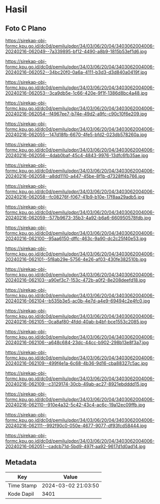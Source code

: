 # Hasil

## Foto C Plano

https://sirekap-obj-formc.kpu.go.id/dc0d/pemilu/pdpr/34/03/06/20/04/3403062004006-20240216-062049--7a339895-bf12-4490-a8b9-1815b53ef1d6.jpg

https://sirekap-obj-formc.kpu.go.id/dc0d/pemilu/pdpr/34/03/06/20/04/3403062004006-20240216-062052--34bc20f0-0a6a-4111-b3d3-d3d840a0419f.jpg

https://sirekap-obj-formc.kpu.go.id/dc0d/pemilu/pdpr/34/03/06/20/04/3403062004006-20240216-062053--3ca9db5e-1c66-420e-9f1f-1386d8bc4a48.jpg

https://sirekap-obj-formc.kpu.go.id/dc0d/pemilu/pdpr/34/03/06/20/04/3403062004006-20240216-062054--f4967ee7-b74e-49d2-a9fc-c90c10f6e209.jpg

https://sirekap-obj-formc.kpu.go.id/dc0d/pemilu/pdpr/34/03/06/20/04/3403062004006-20240216-062055--147d18fb-6670-4fe5-bfd2-023db578260a.jpg

https://sirekap-obj-formc.kpu.go.id/dc0d/pemilu/pdpr/34/03/06/20/04/3403062004006-20240216-062056--4dab0baf-45c4-4843-9976-13dfc6fb35ae.jpg

https://sirekap-obj-formc.kpu.go.id/dc0d/pemilu/pdpr/34/03/06/20/04/3403062004006-20240216-062058--a8dd1110-a447-45be-8f1b-d7328ff4b766.jpg

https://sirekap-obj-formc.kpu.go.id/dc0d/pemilu/pdpr/34/03/06/20/04/3403062004006-20240216-062058--fc08276f-f067-41b9-b10e-17f8aa29adb5.jpg

https://sirekap-obj-formc.kpu.go.id/dc0d/pemilu/pdpr/34/03/06/20/04/3403062004006-20240216-062059--577b9673-35b3-4a92-b6a6-660950578fdb.jpg

https://sirekap-obj-formc.kpu.go.id/dc0d/pemilu/pdpr/34/03/06/20/04/3403062004006-20240216-062100--95aa6150-dffc-463c-9a90-dc2c25f40e53.jpg

https://sirekap-obj-formc.kpu.go.id/dc0d/pemilu/pdpr/34/03/06/20/04/3403062004006-20240216-062101--5f8ab29e-5756-4e26-af03-430fe382510b.jpg

https://sirekap-obj-formc.kpu.go.id/dc0d/pemilu/pdpr/34/03/06/20/04/3403062004006-20240216-062103--a90ef3c7-153c-472b-a0f2-8e208deefd18.jpg

https://sirekap-obj-formc.kpu.go.id/dc0d/pemilu/pdpr/34/03/06/20/04/3403062004006-20240216-062104--b535b3e5-ac0b-4e7d-a4e9-69494c2e4fc0.jpg

https://sirekap-obj-formc.kpu.go.id/dc0d/pemilu/pdpr/34/03/06/20/04/3403062004006-20240216-062105--0ca8af80-4fdd-40ab-b4bf-bce1553c2085.jpg

https://sirekap-obj-formc.kpu.go.id/dc0d/pemilu/pdpr/34/03/06/20/04/3403062004006-20240216-062106--a648c684-23dc-44cc-b902-298b13e8f3a7.jpg

https://sirekap-obj-formc.kpu.go.id/dc0d/pemilu/pdpr/34/03/06/20/04/3403062004006-20240216-062109--499f4e1a-6c68-4b36-9d16-cba88327c5ac.jpg

https://sirekap-obj-formc.kpu.go.id/dc0d/pemilu/pdpr/34/03/06/20/04/3403062004006-20240216-062109--c3129174-30cb-49ab-ac27-8921ebdddd15.jpg

https://sirekap-obj-formc.kpu.go.id/dc0d/pemilu/pdpr/34/03/06/20/04/3403062004006-20240216-062110--910e4a32-5c42-43c4-ac6c-19a12ec09ffb.jpg

https://sirekap-obj-formc.kpu.go.id/dc0d/pemilu/pdpr/34/03/06/20/04/3403062004006-20240216-062111--992f90c0-050e-4677-9077-df93fcd58444.jpg

https://sirekap-obj-formc.kpu.go.id/dc0d/pemilu/pdpr/34/03/06/20/04/3403062004006-20240216-062051--cadcb71d-5bd9-497f-aa92-9617d1d0ad14.jpg


## Metadata

| Key        | Value               |
| ---------- | ------------------- |
| Time Stamp | 2024-03-02 21:03:50 |
| Kode Dapil | 3401                |



